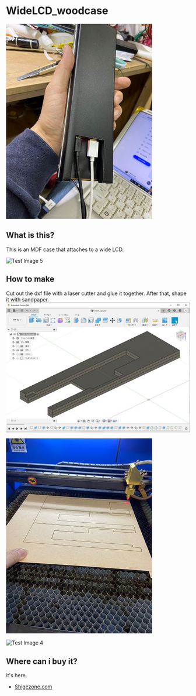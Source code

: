# WideLCD_woodcase

![Test Image 1](image/IMG_6991.jpg)

## What is this?
This is an MDF case that attaches to a wide LCD.

![Test Image 5](image/image/IMG_7202.JPG)

## How to make
Cut out the dxf file with a laser cutter and glue it together. After that, shape it with sandpaper.
![Test Image 2](image/Fusion360.jpg)

![Test Image 3](image/IMG_6989.jpg)

![Test Image 4](image/image/IMG_7202.JPG)


## Where can i buy it?
it's here.
- [Shigezone.com](https://www.shigezone.com/?product=slimlcd)
